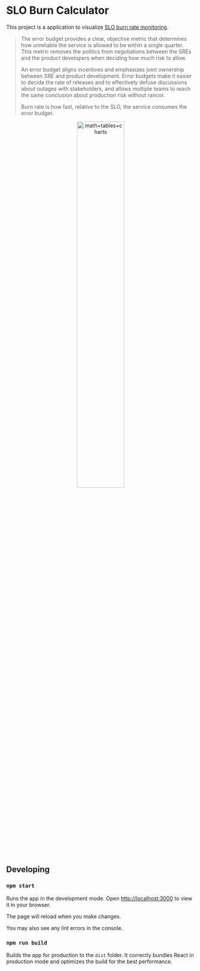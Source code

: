 # SLO Burn Calculator

This project is a application to visualize [SLO burn rate monitoring](https://sre.google/workbook/alerting-on-slos/).

> The error budget provides a clear, objective metric that determines how unreliable the service is allowed to be within a single quarter. This metric removes the politics from negotiations between the SREs and the product developers when deciding how much risk to allow.
>
> An error budget aligns incentives and emphasizes joint ownership between SRE and product development. Error budgets make it easier to decide the rate of releases and to effectively defuse discussions about outages with stakeholders, and allows multiple teams to reach the same conclusion about production risk without rancor.
> 
> Burn rate is how fast, relative to the SLO, the service consumes the error budget.

<div align="center">
<img src="https://github.com/user-attachments/assets/d1f5f393-2810-4e2a-8b7d-0f0b1abdb0fd" alt="math+tables+charts" width="50%"/>
</div>

## Developing

### `npm start`

Runs the app in the development mode.
Open [http://localhost:3000](http://localhost:3000) to view it in your browser.

The page will reload when you make changes.

You may also see any lint errors in the console.

### `npm run build`

Builds the app for production to the `dist` folder.
It correctly bundles React in production mode and optimizes the build for the best performance.

